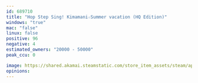 ```yaml
---
id: 689710
title: "Hop Step Sing! Kimamani☆Summer vacation (HQ Edition)"
windows: "true"
mac: "false"
linux: false
positive: 96
negative: 4
estimated_owners: "20000 - 50000"
peak_ccu: 0

image: https://shared.akamai.steamstatic.com/store_item_assets/steam/apps/689710/header.jpg?t=1723879582
opinions:
---
```

